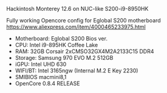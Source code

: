 
Hackintosh Monterey 12.6 on NUC-like S200-i9-8950HK

Fully working Opencore config for Eglobal S200 motherboard https://www.aliexpress.com/item/4000465233975.html

- Motherboard: Eglobal S200 Bios ver. 
- CPU: Intel i9-895HK Coffee Lake
- RAM: 32GB Corsair 2xCMSO32GX4M2A2133C15 DDR4
- Storage: Samsung 970 EVO M.2 512GB
- iGPU: Intel UHD 630
- WIFI/BT: Intel 3165ngw (Internal M.2 E Key 2230)
- SMIBIOS macmini8,1
- OpenCore 0.8.4 RELEASE


